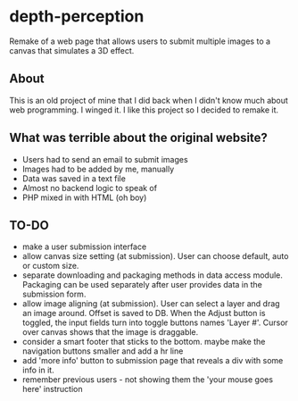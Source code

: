 # depth-perception
Remake of a web page that allows users to submit multiple images to a canvas that simulates a 3D effect.

## About
This is an old project of mine that I did back when I didn't know much about web programming. I winged it.
I like this project so I decided to remake it.

## What was terrible about the original website?
 - Users had to send an email to submit images
 - Images had to be added by me, manually
 - Data was saved in a text file
 - Almost no backend logic to speak of
 - PHP mixed in with HTML (oh boy)

 ## TO-DO
 - make a user submission interface
 - allow canvas size setting (at submission). User can choose default, auto or custom size.
 - separate downloading and packaging methods in data access module. Packaging can be used separately after user provides data in the submission form.
 - allow image aligning (at submission). User can select a layer and drag an image around. Offset is saved to DB. When the Adjust button is toggled, the input fields turn into toggle buttons names 'Layer #'. Cursor over canvas shows that the image is draggable.
 - consider a smart footer that sticks to the bottom. maybe make the navigation buttons smaller and add a hr line
 - add 'more info' button to submission page that reveals a div with some info in it.
 - remember previous users - not showing them the 'your mouse goes here' instruction